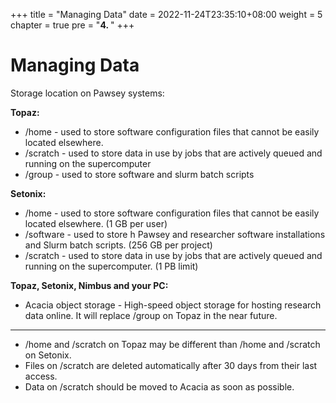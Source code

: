 +++
title = "Managing Data"
date = 2022-11-24T23:35:10+08:00
weight = 5
chapter = true
pre = "<b>4. </b>"
+++

# Managing Data

Storage location on Pawsey systems:

**Topaz:**

*	/home - used to store software configuration files that cannot be easily located elsewhere. 
* /scratch - used to store data in use by jobs that are actively queued and running on the supercomputer 
*	/group - used to store software and slurm batch scripts

**Setonix:**

*	/home - used to store software configuration files that cannot be easily located elsewhere. (1 GB per user)
*	/software - used to store h Pawsey and researcher software installations and Slurm batch scripts. (256 GB per project)
*	/scratch - used to store data in use by jobs that are actively queued and running on the supercomputer. (1 PB limit)

**Topaz, Setonix, Nimbus and your PC:**

*	Acacia object storage - High-speed object storage for hosting research data online. It will replace /group on Topaz in the near future.

---

* 	/home  and /scratch on Topaz may be different than /home and /scratch on Setonix.
*	Files on /scratch are deleted automatically after 30 days from their last access.
*	Data on /scratch should be moved to Acacia as soon as possible.
